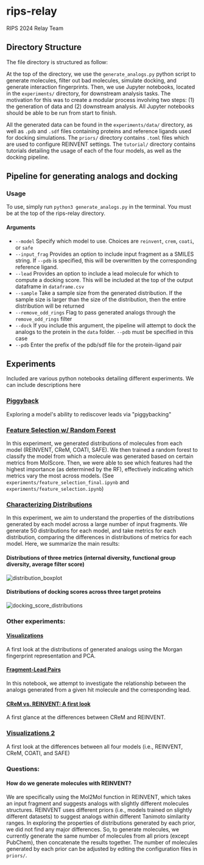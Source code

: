 # rips-relay
RIPS 2024 Relay Team



## Directory Structure

The file directory is structured as follow:

At the top of the directory, we use the `generate_analogs.py` python script to generate molecules, filter out bad molecules, simulate docking, and generate interaction fingerprints. Then, we use Jupyter notebooks, located in the `experiments/` directory, for downstream analysis tasks. The motivation for this was to create a modular process involving two steps: (1) the generation of data and (2) downstream analysis. All Jupyter notebooks should be able to be run from start to finish.

All the generated data can be found in the `experiments/data/` directory, as well as `.pdb` and `.sdf` files containing proteins and reference ligands used for docking simulations. The `priors/` directory contains `.toml` files which are used to configure REINVENT settings. The `tutorial/` directory contains tutorials detailing the usage of each of the four models, as well as the docking pipeline.



## Pipeline for generating analogs and docking

### Usage

To use, simply run `python3 generate_analogs.py` in the terminal. You must be at the top of the rips-relay directory.

#### Arguments

* `--model` Specify which model to use. Choices are `reinvent`, `crem`, `coati`, or `safe`
* `--input_frag` Provides an option to include input fragment as a SMILES string. If `--pdb` is specified, this will be overwritten by the corresponding reference ligand.
* `--lead` Provides an option to include a lead molecule for which to compute a docking score. This will be included at the top of the output dataframe in `dataframe.csv`
* `--sample` Take a sample size from the generated distribution. If the sample size is larger than the size of the distribution, then the entire distribution will be returned
* `--remove_odd_rings` Flag to pass generated analogs through the `remove_odd_rings` filter
* `--dock` If you include this argument, the pipeline will attempt to dock the analogs to the protein in the `data` folder. `--pdb` must be specified in this case
* `--pdb` Enter the prefix of the pdb/sdf file for the protein-ligand pair



## Experiments

Included are various python notebooks detailing different experiments. We can include descriptions here

### [Piggyback](experiments/piggyback.ipynb)

Exploring a model's ability to rediscover leads via "piggybacking"

### [Feature Selection w/ Random Forest](experiments/feature_selection_final.ipynb)

In this experiment, we generated distributions of molecules from each model (REINVENT, CReM, COATI, SAFE). We then trained a random forest to classify the model from which a molecule was generated based on certain metrics from MolScore. Then, we were able to see which features had the highest importance (as determined by the RF), effectively indicating which metrics vary the most across models. (See `experiments/feature_selection_final.ipynb` and `experiments/feature_selection.ipynb`)

### [Characterizing Distributions](experiments/characterizing_distributions.ipynb)

In this experiment, we aim to understand the properties of the distributions generated by each model across a large number of input fragments. We generate 50 distributions for each model, and take metrics for each distribution, comparing the differences in distributions of metrics for each model. Here, we summarize the main results:

#### Distributions of three metrics (internal diversity, functional group diversity, average filter score)

![distribution_boxplot](https://github.com/user-attachments/assets/f9c9caea-de72-4d55-a4f0-edebb3415906)

#### Distributions of docking scores across three target proteins

![docking_score_distributions](https://github.com/user-attachments/assets/6ae16220-5f48-425e-91fc-edd808132cf1)


### Other experiments:


#### [Visualizations](experiments/visualizations.ipynb)

A first look at the distributions of generated analogs using the Morgan fingerprint representation and PCA.

#### [Fragment-Lead Pairs](experiments/fragment_lead_pairs.ipynb)

In this notebook, we attempt to investigate the relationship between the analogs generated from a given hit molecule and the corresponding lead.

#### [CReM vs. REINVENT: A first look](experiments/crem_vs_reinvent.ipynb)

A first glance at the differences between CReM and REINVENT.

### [Visualizations 2](experiments/visualizations_2.ipynb)

A first look at the differences between all four models (i.e., REINVENT, CReM, COATI, and SAFE)



### Questions:

#### How do we generate molecules with REINVENT?

We are specifically using the Mol2Mol function in REINVENT, which takes an input fragment and suggests analogs with slightly different molecules structures. REINVENT uses different priors (i.e., models trained on slightly different datasets) to suggest analogs within different Tanimoto similarity ranges. In exploring the properties of distributions generated by each prior, we did not find any major differences. So, to generate molecules, we currently generate the same number of molecules from all priors (except PubChem), then concatenate the results together. The number of molecules generated by each prior can be adjusted by editing the configuration files in `priors/`.

